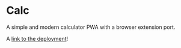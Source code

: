 # Calc

A simple and modern calculator PWA with a browser extension port.

A [link to the deployment](https://calc-iris.web.app)!

